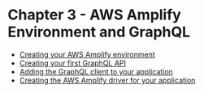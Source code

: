 # Chapter 3 - AWS Amplify Environment and GraphQL

- [Creating your AWS Amplify environment](./3_1/)
- [Creating your first GraphQL API](./3_2/)
- [Adding the GraphQL client to your application](./3_3/)
- [Creating the AWS Amplify driver for your application](./3_4/)
